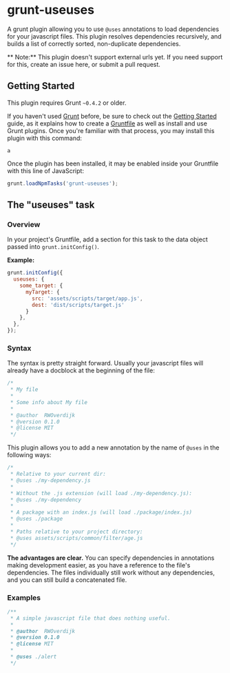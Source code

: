 # grunt-useuses

A grunt plugin allowing you to use `@uses` annotations to load dependencies for your javascript files.
This plugin resolves dependencies recursively, and builds a list of correctly sorted, non-duplicate dependencies.

** Note:** This plugin doesn't support external urls yet.
If you need support for this, create an issue here, or submit a pull request.

## Getting Started
This plugin requires Grunt `~0.4.2` or older.

If you haven't used [Grunt](http://gruntjs.com/) before, be sure to check out the [Getting Started](http://gruntjs.com/getting-started) guide, as it explains how to create a [Gruntfile](http://gruntjs.com/sample-gruntfile) as well as install and use Grunt plugins. Once you're familiar with that process, you may install this plugin with this command:

```shell
a
```

Once the plugin has been installed, it may be enabled inside your Gruntfile with this line of JavaScript:

```js
grunt.loadNpmTasks('grunt-useuses');
```

## The "useuses" task

### Overview
In your project's Gruntfile, add a section for this task to the data object passed into `grunt.initConfig()`.

**Example:**

```js
grunt.initConfig({
  useuses: {
    some_target: {
      myTarget: {
        src: 'assets/scripts/target/app.js',
        dest: 'dist/scripts/target.js'
      }
    },
  },
});
```

### Syntax
The syntax is pretty straight forward.
Usually your javascript files will already have a docblock at the beginning of the file:

```js
/*
 * My file
 *
 * Some info about My file
 *
 * @author  RWOverdijk
 * @version 0.1.0
 * @license MIT
 */
```

This plugin allows you to add a new annotation by the name of `@uses` in the following ways:
```js
/*
 * Relative to your current dir:
 * @uses ./my-dependency.js
 *
 * Without the .js extension (will load ./my-dependency.js):
 * @uses ./my-dependency
 *
 * A package with an index.js (will load ./package/index.js)
 * @uses ./package
 *
 * Paths relative to your project directory:
 * @uses assets/scripts/common/filter/age.js
 */
```

**The advantages are clear.**
You can specify dependencies in annotations making development easier,
as you have a reference to the file's dependencies.
The files individually still work without any dependencies, and you can still build a concatenated file.

### Examples
```js
/**
 * A simple javascript file that does nothing useful.
 *
 * @author  RWOverdijk
 * @version 0.1.0
 * @license MIT
 *
 * @uses ./alert
 */
```

